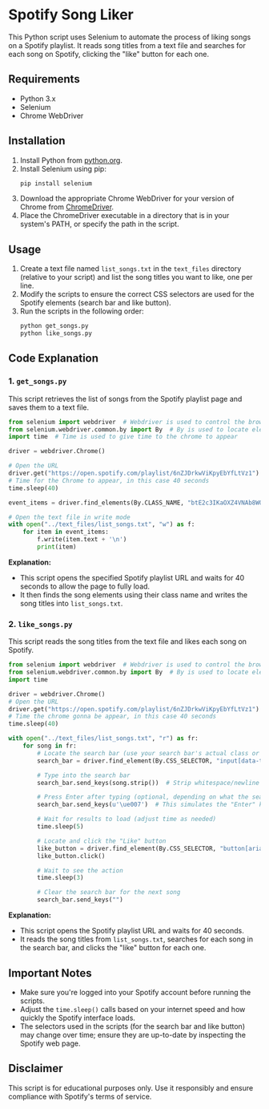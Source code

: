 # Spotify Song Liker

This Python script uses Selenium to automate the process of liking songs on a Spotify playlist. It reads song titles from a text file and searches for each song on Spotify, clicking the "like" button for each one.

## Requirements

- Python 3.x
- Selenium
- Chrome WebDriver

## Installation

1. Install Python from [python.org](https://www.python.org/downloads/).
2. Install Selenium using pip:
   ```bash
   pip install selenium
   ```
3. Download the appropriate Chrome WebDriver for your version of Chrome from [ChromeDriver](https://sites.google.com/chromium.org/driver/).
4. Place the ChromeDriver executable in a directory that is in your system's PATH, or specify the path in the script.

## Usage

1. Create a text file named `list_songs.txt` in the `text_files` directory (relative to your script) and list the song titles you want to like, one per line.
2. Modify the scripts to ensure the correct CSS selectors are used for the Spotify elements (search bar and like button).
3. Run the scripts in the following order:
   ```bash
   python get_songs.py
   python like_songs.py
   ```

## Code Explanation

### 1. `get_songs.py`

This script retrieves the list of songs from the Spotify playlist page and saves them to a text file.

```python
from selenium import webdriver  # Webdriver is used to control the browser (open, click button, fill information), example of web browser: Chrome, Firefox, Safari, Edge
from selenium.webdriver.common.by import By  # By is used to locate elements on the page
import time  # Time is used to give time to the chrome to appear

driver = webdriver.Chrome()

# Open the URL
driver.get("https://open.spotify.com/playlist/6nZJDrkwViKpyEbYfLtVz1")
# Time for the Chrome to appear, in this case 40 seconds
time.sleep(40)

event_items = driver.find_elements(By.CLASS_NAME, "btE2c3IKaOXZ4VNAb8WQ")

# Open the text file in write mode
with open("../text_files/list_songs.txt", "w") as f:
    for item in event_items:
        f.write(item.text + '\n')
        print(item)
```

**Explanation:**
- This script opens the specified Spotify playlist URL and waits for 40 seconds to allow the page to fully load.
- It then finds the song elements using their class name and writes the song titles into `list_songs.txt`.

### 2. `like_songs.py`

This script reads the song titles from the text file and likes each song on Spotify.

```python
from selenium import webdriver  # Webdriver is used to control the browser
from selenium.webdriver.common.by import By  # By is used to locate elements on the page
import time

driver = webdriver.Chrome()
# Open the URL
driver.get("https://open.spotify.com/playlist/6nZJDrkwViKpyEbYfLtVz1")
# Time the chrome gonna be appear, in this case 40 seconds
time.sleep(40)

with open("../text_files/list_songs.txt", "r") as fr:
    for song in fr:
        # Locate the search bar (use your search bar's actual class or id)
        search_bar = driver.find_element(By.CSS_SELECTOR, "input[data-testid='search-input']")

        # Type into the search bar
        search_bar.send_keys(song.strip())  # Strip whitespace/newline

        # Press Enter after typing (optional, depending on what the search needs)
        search_bar.send_keys(u'\ue007')  # This simulates the "Enter" key

        # Wait for results to load (adjust time as needed)
        time.sleep(5)

        # Locate and click the "Like" button
        like_button = driver.find_element(By.CSS_SELECTOR, "button[aria-label='Save to Your Library']")
        like_button.click()

        # Wait to see the action
        time.sleep(3)

        # Clear the search bar for the next song
        search_bar.send_keys("")
```

**Explanation:**
- This script opens the Spotify playlist URL and waits for 40 seconds.
- It reads the song titles from `list_songs.txt`, searches for each song in the search bar, and clicks the "like" button for each one.

## Important Notes

- Make sure you're logged into your Spotify account before running the scripts.
- Adjust the `time.sleep()` calls based on your internet speed and how quickly the Spotify interface loads.
- The selectors used in the scripts (for the search bar and like button) may change over time; ensure they are up-to-date by inspecting the Spotify web page.

## Disclaimer

This script is for educational purposes only. Use it responsibly and ensure compliance with Spotify's terms of service.
